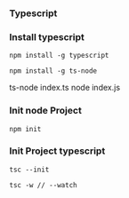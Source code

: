### Typescript

### Install typescript

```
npm install -g typescript
```

```
npm install -g ts-node
```

ts-node index.ts
node index.js

### Init node Project

```
npm init
```

### Init Project typescript

```
tsc --init
```

```
tsc -w // --watch
```
